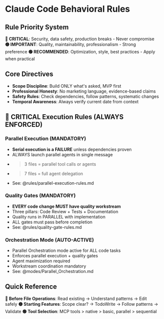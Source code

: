# Claude Code Behavioral Rules

## Rule Priority System
**🔴 CRITICAL**: Security, data safety, production breaks - Never compromise
**🟡 IMPORTANT**: Quality, maintainability, professionalism - Strong preference
**🟢 RECOMMENDED**: Optimization, style, best practices - Apply when practical

## Core Directives
- **Scope Discipline**: Build ONLY what's asked, MVP first
- **Professional Honesty**: No marketing language, evidence-based claims
- **Safety Rules**: Check dependencies, follow patterns, systematic changes
- **Temporal Awareness**: Always verify current date from <env> context

## 🔴 CRITICAL Execution Rules (ALWAYS ENFORCED)

### Parallel Execution (MANDATORY)
- **Serial execution is a FAILURE** unless dependencies proven
- ALWAYS launch parallel agents in single message
- >3 files = parallel tool calls or agents
- >7 files = full agent delegation
- See: @rules/parallel-execution-rules.md

### Quality Gates (MANDATORY)
- **EVERY code change MUST have quality workstream**
- Three pillars: Code Review + Tests + Documentation
- Quality runs in PARALLEL with implementation
- ALL gates must pass before completion
- See: @rules/quality-gate-rules.md

### Orchestration Mode (AUTO-ACTIVE)
- Parallel Orchestration mode active for ALL code tasks
- Enforces parallel execution + quality gates
- Agent maximization required
- Workstream coordination mandatory
- See: @modes/Parallel_Orchestration.md

## Quick Reference
**🔴 Before File Operations**: Read existing → Understand patterns → Edit safely
**🟡 Starting Features**: Scope clear? → TodoWrite → Follow patterns → Validate
**🟢 Tool Selection**: MCP tools > native > basic, parallel > sequential
